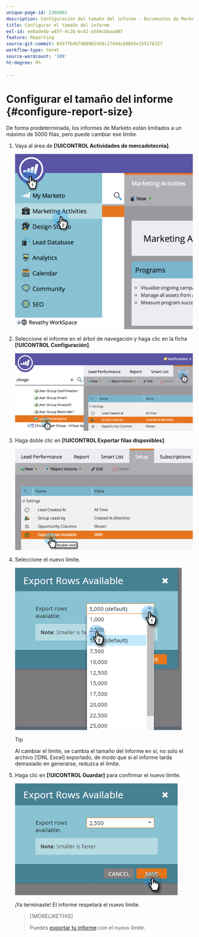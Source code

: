 ```yaml
---
unique-page-id: 2360002
description: Configuración del tamaño del informe - Documentos de Marketo - Documentación del producto
title: Configurar el tamaño del informe
exl-id: ee8ade4b-a45f-4c2b-bc42-a544cbbaa407
feature: Reporting
source-git-commit: 0d37fbdb7d08901458c1744dc68893e155176327
workflow-type: tm+mt
source-wordcount: '109'
ht-degree: 0%

---
```


# Configurar el tamaño del informe {#configure-report-size}

De forma predeterminada, los informes de Marketo están limitados a un máximo de 5000 filas, pero puede cambiar ese límite.

1. Vaya al área de **[!UICONTROL Actividades de mercadotecnia]**.

   ![](assets/image2014-9-16-10-3a53-3a57.png)

1. Seleccione el informe en el árbol de navegación y haga clic en la ficha **[!UICONTROL Configuración]**.

   ![](assets/image2014-9-16-10-3a54-3a1.png)

1. Haga doble clic en **[!UICONTROL Exportar filas disponibles]**.

   ![](assets/image2014-9-16-10-3a54-3a5.png)

1. Seleccione el nuevo límite.

   ![](assets/image2016-3-2-9-3a13-3a0.png)

   >[!TIP]
   >
   >Al cambiar el límite, se cambia el tamaño del informe en sí, no solo el archivo [!DNL Excel] exportado, de modo que si el informe tarda demasiado en generarse, reduzca el límite.

1. Haga clic en **[!UICONTROL Guardar]** para confirmar el nuevo límite.

   ![](assets/image2016-3-2-9-3a13-3a59.png)

   ¡Ya terminaste! El informe respetará el nuevo límite.

   >[!MORELIKETHIS]
   >
   >Puedes [exportar tu informe](/help/marketo/product-docs/reporting/basic-reporting/report-activity/export-a-report-to-excel.md) con el nuevo límite.
